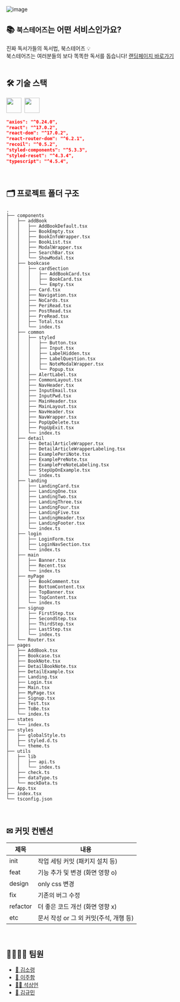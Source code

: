 ![image](https://user-images.githubusercontent.com/73876068/148671692-f6cdd096-dab3-4d8e-9b51-443eb3b947ba.png)

## 📚 `북스테어즈`는 어떤 서비스인가요?
진짜 독서가들의 독서법, 북스테어즈 💡
<br/>
북스테어즈는 여러분들의 보다 똑똑한 독서를 돕습니다!
[랜딩페이지 바로가기](https://bookstairs.netlify.app/)
<br/>
<br/>

## 🛠 기술 스택
<img src="https://img.shields.io/badge/-ReactJs-61DAFB?logo=react&logoColor=white&style=flat" height=40>&nbsp;&nbsp;<img src="https://img.shields.io/badge/-Typescript-3074BF?logo=Typescript&logoColor=white&style=flat" height=40>&nbsp;&nbsp;
```json
"axios": "^0.24.0",
"react": "^17.0.2",
"react-dom": "^17.0.2",
"react-router-dom": "^6.2.1",
"recoil": "^0.5.2",
"styled-components": "^5.3.3",
"styled-reset": "^4.3.4",
"typescript": "^4.5.4",
```
<br/>

## 🗂 프로젝트 폴더 구조
```
.
├── components
│   ├── addBook
│   │   ├── AddBookDefault.tsx
│   │   ├── BookEmpty.tsx
│   │   ├── BookInfoWrapper.tsx
│   │   ├── BookList.tsx
│   │   ├── ModalWrapper.tsx
│   │   ├── SearchBar.tsx
│   │   └── ShowModal.tsx
│   ├── bookcase
│   │   ├── cardSection
│   │   │   ├── AddBookCard.tsx
│   │   │   ├── BookCard.tsx
│   │   │   └── Empty.tsx
│   │   ├── Card.tsx
│   │   ├── Navigation.tsx
│   │   ├── NoCards.tsx
│   │   ├── PeriRead.tsx
│   │   ├── PostRead.tsx
│   │   ├── PreRead.tsx
│   │   ├── Total.tsx
│   │   └── index.ts
│   ├── common
│   │   ├── styled
│   │   │   ├── Button.tsx
│   │   │   ├── Input.tsx
│   │   │   ├── LabelHidden.tsx
│   │   │   ├── LabelQuestion.tsx
│   │   │   ├── NoteModalWrapper.tsx
│   │   │   └── Popup.tsx
│   │   ├── AlertLabel.tsx
│   │   ├── CommonLayout.tsx
│   │   ├── NavHeader.tsx
│   │   ├── InputEmail.tsx
│   │   ├── InputPwd.tsx
│   │   ├── MainHeader.tsx
│   │   ├── MainLayout.tsx
│   │   ├── NavHeader.tsx
│   │   ├── NavWrapper.tsx
│   │   ├── PopUpDelete.tsx
│   │   ├── PopUpExit.tsx
│   │   └── index.ts
│   ├── detail
│   │   ├── DetailArticleWrapper.tsx
│   │   ├── DetailArticleWrapperLabeling.tsx
│   │   ├── ExamplePeriNote.tsx
│   │   ├── ExamplePreNote.tsx
│   │   ├── ExamplePreNoteLabeling.tsx
│   │   ├── StepUpOnExample.tsx
│   │   └── index.ts
│   ├── landing 
│   │   ├── LandingCard.tsx
│   │   ├── LandingOne.tsx
│   │   ├── LandingTwo.tsx
│   │   ├── LandingThree.tsx
│   │   ├── LandingFour.tsx
│   │   ├── LandingFive.tsx
│   │   ├── LandingHeader.tsx
│   │   ├── LandingFooter.tsx
│   │   └── index.ts
│   ├── login
│   │   ├── LoginForm.tsx
│   │   ├── LoginNavSection.tsx
│   │   └── index.ts
│   ├── main
│   │   ├── Banner.tsx
│   │   ├── Recent.tsx
│   │   └── index.ts
│   ├── myPage
│   │   ├── BookComment.tsx
│   │   ├── BottomContent.tsx
│   │   ├── TopBanner.tsx
│   │   ├── TopContent.tsx
│   │   └── index.ts
│   ├── signup
│   │   ├── FirstStep.tsx
│   │   ├── SecondStep.tsx
│   │   ├── ThirdStep.tsx
│   │   ├── LastStep.tsx
│   │   └── index.ts
│   └── Router.tsx
├── pages
│   ├── AddBook.tsx
│   ├── Bookcase.tsx
│   ├── BookNote.tsx
│   ├── DetailBookNote.tsx
│   ├── DetailExample.tsx
│   ├── Landing.tsx
│   ├── Login.tsx
│   ├── Main.tsx
│   ├── MyPage.tsx
│   ├── Signup.tsx
│   ├── Test.tsx
│   ├── ToBe.tsx
│   └── index.ts
├── states
│   └── index.ts
├── styles
│   ├── globalStyle.ts
│   ├── styled.d.ts
│   └── theme.ts
├── utils
│   ├── lib
│   │   ├── api.ts
│   │   └── index.ts
│   ├── check.ts
│   ├── dataType.ts
│   └── mockData.ts
├── App.tsx
├── index.tsx
└── tsconfig.json
```
<br />

## ✉ 커밋 컨벤션
|제목|내용|
|------|---|
|init|작업 세팅 커밋 (패키지 설치 등)|
|feat|기능 추가 및 변경 (화면 영향 o)|
|design|only css 변경|
|fix|기존의 버그 수정|
|refactor|더 좋은 코드 개선 (화면 영향 x)|
|etc|문서 작성 or 그 외 커밋(주석, 개행 등)|
<br />

## 👨‍💻👩‍💻 팀원

- [👧 김소령](https://github.com/orgs/TeamBookTez/people/soryeongk)
- [🧑 이주함](https://github.com/orgs/TeamBookTez/people/soryeongk)
- [👱‍♂️ 석상언](https://github.com/orgs/TeamBookTez/people/soryeongk)
- [🤴 김규민](https://github.com/orgs/TeamBookTez/people/soryeongk)
